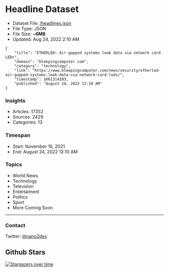 # Headline Dataset

- Dataset File: [/headlines.json](https://raw.githubusercontent.com/fwd/news/master/headlines.json) 
- File Type: JSON
- File Size: ~**6MB**
- Updated: Aug 24, 2022 2:10 AM

```
{
    "title": "ETHERLED: Air-gapped systems leak data via network card LEDs",
    "domain": "bleepingcomputer.com",
    "category": "technology",
    "link": "https://www.bleepingcomputer.com/news/security/etherled-air-gapped-systems-leak-data-via-network-card-leds/",
    "timestamp": 1661314203,
    "published": "August 24, 2022 12:10 AM"
}
```

### Insights

- Articles: 17352
- Sources: 2429
- Categories: 13

### Timespan

- Start: November 16, 2021
- End: August 24, 2022 12:10 AM

### Topics

- World News
- Technology
- Television
- Entertaiment
- Politics
- Sport
- More Coming Soon

---

### Contact 

Twitter: [@nano2dev](https://twitter.com/nano2dev)

## Github Stars

[![Stargazers over time](https://starchart.cc/fwd/news.svg)](https://starchart.cc/fwd/news)
	
